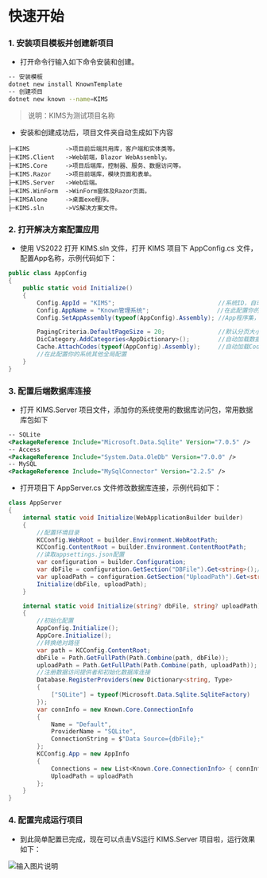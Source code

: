 # 快速开始

### 1. 安装项目模板并创建新项目
- 打开命令行输入如下命令安装和创建。
```bash
-- 安装模板
dotnet new install KnownTemplate
-- 创建项目
dotnet new known --name=KIMS
```
> 说明：KIMS为测试项目名称
- 安装和创建成功后，项目文件夹自动生成如下内容
```plaintext
├─KIMS          ->项目前后端共用库，客户端和实体类等。
├─KIMS.Client   ->Web前端，Blazor WebAssembly。
├─KIMS.Core     ->项目后端库，控制器、服务、数据访问等。
├─KIMS.Razor    ->项目前端库，模块页面和表单。
├─KIMS.Server   ->Web后端。
├─KIMS.WinForm  ->WinForm窗体及Razor页面。
├─KIMSAlone     ->桌面exe程序。
├─KIMS.sln      ->VS解决方案文件。
```

### 2. 打开解决方案配置应用
- 使用 VS2022 打开 KIMS.sln 文件，打开 KIMS 项目下 AppConfig.cs 文件，配置App名称，示例代码如下：
```csharp
public class AppConfig
{
    public static void Initialize()
    {
        Config.AppId = "KIMS";                             //系统ID，自动生成，默认项目名称
        Config.AppName = "Known管理系统";                   //在此配置你的系统名称
        Config.SetAppAssembly(typeof(AppConfig).Assembly); //App程序集，自动获取版本，反射实体模型用于模块管理配置列表字段

        PagingCriteria.DefaultPageSize = 20;               //默认分页大小
        DicCategory.AddCategories<AppDictionary>();        //自动加载数据字典类别，在AppDictionary中增加类别
        Cache.AttachCodes(typeof(AppConfig).Assembly);     //自动加载CodeTable特性类常量进入缓存
        //在此配置你的系统其他全局配置
    }
}
```

### 3. 配置后端数据库连接
- 打开 KIMS.Server 项目文件，添加你的系统使用的数据库访问包，常用数据库包如下
```xml
-- SQLite
<PackageReference Include="Microsoft.Data.Sqlite" Version="7.0.5" />
-- Access
<PackageReference Include="System.Data.OleDb" Version="7.0.0" />
-- MySQL
<PackageReference Include="MySqlConnector" Version="2.2.5" />
```
- 打开项目下 AppServer.cs 文件修改数据库连接，示例代码如下：

```csharp
class AppServer
{
    internal static void Initialize(WebApplicationBuilder builder)
    {
        //配置环境目录
        KCConfig.WebRoot = builder.Environment.WebRootPath;
        KCConfig.ContentRoot = builder.Environment.ContentRootPath;
        //读取appsettings.json配置
        var configuration = builder.Configuration;
        var dbFile = configuration.GetSection("DBFile").Get<string>();//数据库配置
        var uploadPath = configuration.GetSection("UploadPath").Get<string>();//上传文件存储路径
        Initialize(dbFile, uploadPath);
    }

    internal static void Initialize(string? dbFile, string? uploadPath)
    {
        //初始化配置
        AppConfig.Initialize();
        AppCore.Initialize();
        //转换绝对路径
        var path = KCConfig.ContentRoot;
        dbFile = Path.GetFullPath(Path.Combine(path, dbFile));
        uploadPath = Path.GetFullPath(Path.Combine(path, uploadPath));
        //注册数据访问提供者和初始化数据库连接
        Database.RegisterProviders(new Dictionary<string, Type>
        {
            ["SQLite"] = typeof(Microsoft.Data.Sqlite.SqliteFactory)
        });
        var connInfo = new Known.Core.ConnectionInfo
        {
            Name = "Default",
            ProviderName = "SQLite",
            ConnectionString = $"Data Source={dbFile};"
        };
        KCConfig.App = new AppInfo
        {
            Connections = new List<Known.Core.ConnectionInfo> { connInfo },
            UploadPath = uploadPath
        };
    }
}
```

### 4. 配置完成运行项目
- 到此简单配置已完成，现在可以点击VS运行 KIMS.Server 项目啦，运行效果如下：

![输入图片说明](https://foruda.gitee.com/images/1684208404409711237/6154486a_14334.png "屏幕截图")
